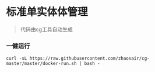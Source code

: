 # 标准单实体体管理
> 代码由cg工具自动生成

### 一健运行

```
curl -sL https://raw.githubusercontent.com/zhaosair/cg-master/master/docker-run.sh | bash -
```
